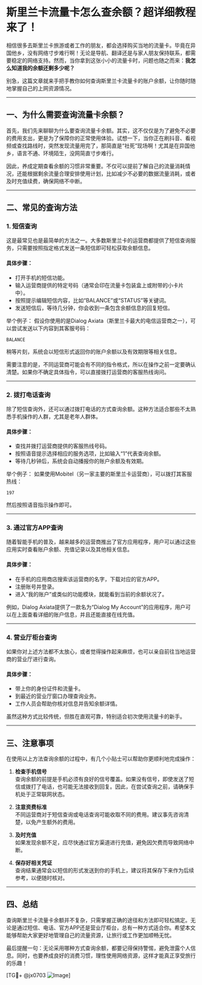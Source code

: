 # 斯里兰卡流量卡怎么查余额？超详细教程来了！

相信很多去斯里兰卡旅游或者工作的朋友，都会选择购买当地的流量卡。毕竟在异国他乡，没有网络寸步难行啊！无论是导航、翻译还是与家人朋友保持联系，都需要稳定的网络支持。然而，当你拿到这张小小的流量卡时，问题也随之而来：**我怎么知道我的余额还剩多少呢？**

别急，这篇文章就来手把手教你如何查询斯里兰卡流量卡的账户余额，让你随时随地掌握自己的上网资源情况。

---

## 一、为什么需要查询流量卡余额？

首先，我们先来聊聊为什么要查询流量卡余额。其实，这不仅仅是为了避免不必要的费用支出，更是为了保障你的正常使用体验。试想一下，当你正在刷抖音、看视频或查找路线时，突然发现流量用完了，那简直是“社死”现场啊！尤其是在异国他乡，语言不通、环境陌生，没网简直寸步难行。

因此，养成定期查看余额的习惯非常重要。不仅可以提前了解自己的流量消耗情况，还能根据剩余流量合理安排使用计划，比如减少不必要的数据流量消耗，或者及时充值续费，确保网络不中断。

---

## 二、常见的查询方法

### 1. **短信查询**
这是最常见也是最简单的方法之一。大多数斯里兰卡的运营商都提供了短信查询服务，只需要按照指定格式发送一条短信即可轻松获取余额信息。

#### 具体步骤：
- 打开手机的短信功能。
- 输入运营商提供的特定号码（通常会印在流量卡包装盒上或附带的小卡片中）。
- 按照提示编辑短信内容，比如“BALANCE”或“STATUS”等关键词。
- 发送短信后，等待几分钟，你会收到一条包含余额信息的回复短信。

举个例子：
假设你使用的是Dialog Axiata（斯里兰卡最大的电信运营商之一），可以尝试发送以下内容到其客服号码：
```
BALANCE
```
稍等片刻，系统会以短信形式返回你的账户余额以及有效期限等相关信息。

需要注意的是，不同运营商可能会有不同的指令格式，所以在操作之前一定要确认清楚。如果你不确定具体指令，可以直接拨打运营商的客服热线询问。

---

### 2. **拨打电话查询**
除了短信查询外，还可以通过拨打电话的方式查询余额。这种方法适合那些不太熟悉手机操作的人群，尤其是老年人群体。

#### 具体步骤：
- 查找并拨打运营商提供的客服热线号码。
- 按照语音提示选择相应的服务选项，比如输入“1”代表查询余额。
- 等待几秒钟后，系统会自动播报你的账户余额及有效期。

举个例子：
如果使用Mobitel（另一家主要的斯里兰卡运营商），可以拨打其客服热线：
```
197
```
然后按照语音指示操作即可。

---

### 3. **通过官方APP查询**
随着智能手机的普及，越来越多的运营商推出了官方应用程序，用户可以通过这些应用实时查看账户余额、充值记录以及其他相关信息。

#### 具体步骤：
- 在手机的应用商店搜索该运营商的名字，下载对应的官方APP。
- 注册账号并登录。
- 进入“我的账户”或类似的功能模块，就能看到当前的余额状况了。

例如，Dialog Axiata提供了一款名为“Dialog My Account”的应用程序，用户可以在上面查看详细的账户信息，并且还能直接在线充值。

---

### 4. **营业厅柜台查询**
如果你对上述方法都不太放心，或者觉得操作起来麻烦，也可以亲自前往当地运营商的营业厅进行查询。

#### 具体步骤：
- 带上你的身份证件和流量卡。
- 到最近的营业厅窗口办理查询业务。
- 工作人员会帮助你核对信息并告知余额详情。

虽然这种方式比较传统，但胜在直观可靠，特别适合初次使用流量卡的新手。

---

## 三、注意事项

在使用以上方法查询余额的过程中，有几个小贴士可以帮助你更顺利地完成操作：

1. **检查手机信号**  
   查询余额的前提是手机必须有良好的信号覆盖。如果没有信号，即使发送了短信或拨打了电话，也可能无法接收到回复。因此，在尝试查询之前，请确保手机处于正常联网状态。

2. **注意资费标准**  
   不同运营商对于短信查询或电话查询可能收取不同的费用。建议事先咨询清楚，以免产生额外的费用。

3. **及时充值**  
   如果发现余额不足，应尽快通过官方渠道进行充值，避免因欠费而导致网络中断。

4. **保存好相关凭证**  
   查询结果通常会以短信的形式发送到你的手机上，建议将其保存下来作为后续参考，以便随时核对。

---

## 四、总结

查询斯里兰卡流量卡余额并不复杂，只需掌握正确的途径和方法即可轻松搞定。无论是通过短信、电话、官方APP还是营业厅柜台，总有一种方式适合你。希望本文能够帮助大家更好地管理自己的流量资源，让旅行或工作更加顺畅无忧。

最后提醒一句：无论采用哪种方式查询余额，都要记得保持警惕，避免泄露个人信息。同时，也要养成良好的消费习惯，理性使用网络资源，这样才能真正享受旅行的乐趣！

[TG💪+ @jx0703 ![Image](https://github.com/user-attachments/assets/dbca1d08-cadb-493c-b0ec-ad6f7a83f270)]